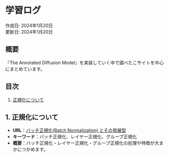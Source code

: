 # 学習ログ

作成日: 2024年1月20日  
更新日: 2024年1月20日

## 概要
『The Annotated Diffusion Model』を実装していく中で調べたこサイトを中心にまとめています。

## 目次
1. [正規化について](#1-正規化について)

## 1. 正規化について
- **URL**：[バッチ正規化(Batch Normalization) とその発展型](https://cvml-expertguide.net/terms/dl/layers/batch-normalization-layer/)
- **キーワード**：バッチ正規化、レイヤー正規化、グループ正規化
- **概要**：バッチ正規化・レイヤー正規化・グループ正規化の処理や特徴が大まかにつかめます。
